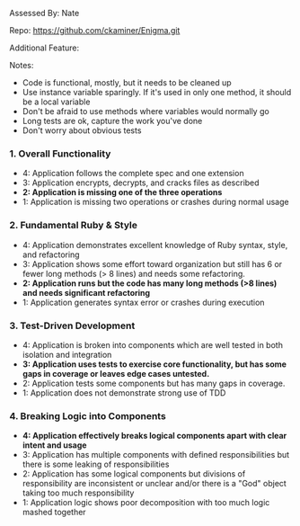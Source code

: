 Assessed By: Nate

Repo: https://github.com/ckaminer/Enigma.git

Additional Feature:

Notes: 

- Code is functional, mostly, but it needs to be cleaned up
- Use instance variable sparingly. If it's used in only one method, it should be a local variable
- Don't be afraid to use methods where variables would normally go
- Long tests are ok, capture the work you've done
- Don't worry about obvious tests


### 1. Overall Functionality

* 4: Application follows the complete spec and one extension
* 3: Application encrypts, decrypts, and cracks files as described
* **2: Application is missing one of the three operations**
* 1: Application is missing two operations or crashes during normal usage

### 2. Fundamental Ruby & Style

* 4:  Application demonstrates excellent knowledge of Ruby syntax, style, and refactoring
* 3:  Application shows some effort toward organization but still has 6 or fewer long methods (> 8 lines) and needs some refactoring.
* **2:  Application runs but the code has many long methods (>8 lines) and needs significant refactoring**
* 1:  Application generates syntax error or crashes during execution

### 3. Test-Driven Development

* 4: Application is broken into components which are well tested in both isolation and integration
* **3: Application uses tests to exercise core functionality, but has some gaps in coverage or leaves edge cases untested.**
* 2: Application tests some components but has many gaps in coverage.
* 1: Application does not demonstrate strong use of TDD

### 4. Breaking Logic into Components

* **4: Application effectively breaks logical components apart with clear intent and usage**
* 3: Application has multiple components with defined responsibilities but there is some leaking of responsibilities
* 2: Application has some logical components but divisions of responsibility are inconsistent or unclear and/or there is a "God" object taking too much responsibility
* 1: Application logic shows poor decomposition with too much logic mashed together
